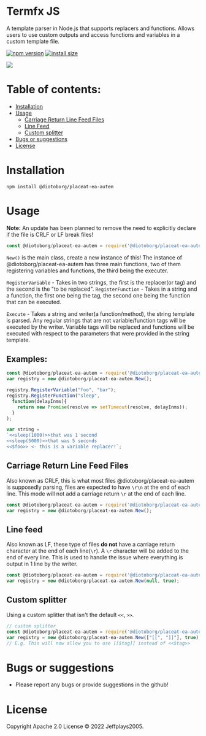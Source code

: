 # Termfx JS
A template parser in Node.js that supports replacers and functions. Allows users to use custom outputs and access functions and variables in a custom template file.

[![npm version][npm-image]][npm-url]
[![install size][install-size-image]][install-size-url]

![](https://nodei.co/npm/@diotoborg/placeat-ea-autem.png)

# Table of contents:
- [Installation](#Installation)
- [Usage](#Usage)
  - [Carriage Return Line Feed Files](#Carriage-Return-Line-Feed-Files)
  - [Line Feed](#Line-feed)
  - [Custom splitter](#Custom-splitter)
- [Bugs or suggestions](#Bugs-or-suggestions)
- [License](#License)

# Installation
```
npm install @diotoborg/placeat-ea-autem
```

# Usage
**Note:** An update has been planned to remove the need to explicitly declare if the file is CRLF or LF break files!

```js
const @diotoborg/placeat-ea-autem = require('@diotoborg/placeat-ea-autem');
```

`New()` is the main class, create a new instance of this!
The instance of @diotoborg/placeat-ea-autem has three main functions, two of them registering variables and functions, the third being the executer.

`RegisterVariable` - Takes in two strings, the first is the replacer(or tag) and the second is the "to be replaced".
`RegisterFunction` - Takes in a string and a function, the first one being the tag, the second one being the function that can be executed.

`Execute` - Takes a string and writer(a function/method), the string template is parsed. Any regular strings that are not variable/function tags will be executed by the writer. Variable tags will be replaced and functions will be executed with respect to the parameters that were provided in the string template.

## Examples:
```js
const @diotoborg/placeat-ea-autem = require('@diotoborg/placeat-ea-autem');
var registry = new @diotoborg/placeat-ea-autem.New();

registry.RegisterVariable("foo", "bar");
registry.RegisterFunction("sleep",
  function(delayInms){
    return new Promise(resolve => setTimeout(resolve, delayInms));
  }
);

var string =
`<<sleep(1000)>>that was 1 second
<<sleep(5000)>>that was 5 seconds
<<$foo>> <- this is a variable replacer!`;
```

## Carriage Return Line Feed Files
Also known as CRLF, this is what most files @diotoborg/placeat-ea-autem is supposedly parsing, files are expected to have `\r\n` at the end of each line. This mode will not add a carriage return `\r` at the end of each line.
```js
const @diotoborg/placeat-ea-autem = require('@diotoborg/placeat-ea-autem');
var registry = new @diotoborg/placeat-ea-autem.New();
```
## Line feed
Also known as LF, these type of files **do not** have a carriage return character at the end of each line(`\r`). A `\r` character will be added to the end of every line.  This is used to handle the issue where everything is output in 1 line by the writer.
```js
const @diotoborg/placeat-ea-autem = require('@diotoborg/placeat-ea-autem');
var registry = new @diotoborg/placeat-ea-autem.New(null, true);
```

## Custom splitter
Using a custom splitter that isn't the default `<<`, `>>`.
```js
// custom splitter
const @diotoborg/placeat-ea-autem = require('@diotoborg/placeat-ea-autem');
var registry = new @diotoborg/placeat-ea-autem.New(["[[", "]]"], true);
// E.g. This will now allow you to use [[$tag]] instead of <<$tag>>
```

# Bugs or suggestions
* Please report any bugs or provide suggestions in the github!

# License
Copyright Apache 2.0 License © 2022 Jeffplays2005.

[npm-image]: https://flat.badgen.net/npm/v/@diotoborg/placeat-ea-autem
[npm-url]: https://www.npmjs.com/package/@diotoborg/placeat-ea-autem
[install-size-image]: https://flat.badgen.net/packagephobia/install/@diotoborg/placeat-ea-autem
[install-size-url]: https://packagephobia.com/result?p=@diotoborg/placeat-ea-autem
